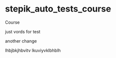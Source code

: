# stepik_auto_tests_course
Course 


just vords for test


another change

lhbjbkjhbvitv
lkuviyvklbhblh